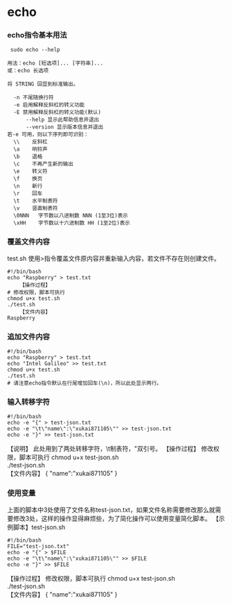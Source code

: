 # echo

### echo指令基本用法

```shell
 sudo echo --help

用法：echo [短选项]... [字符串]...
或：echo 长选项
 
将 STRING 回显到标准输出。
 
  -n 不尾随换行符
  -e 启用解释反斜杠的转义功能
  -E 禁用解释反斜杠的转义功能(默认)
      --help 显示此帮助信息并退出
      --version 显示版本信息并退出
若-e 可用，则以下序列即可识别：
  \\    反斜杠
  \a    响铃声
  \b    退格
  \c    不再产生新的输出
  \e    转义符  
  \f    换页
  \n    新行
  \r    回车
  \t    水平制表符
  \v    竖直制表符
  \0NNN   字节数以八进制数 NNN (1至3位)表示
  \xHH    字节数以十六进制数 HH (1至2位)表示
```

### 覆盖文件内容

test.sh
使用>指令覆盖文件原内容并重新输入内容，若文件不存在则创建文件。

```shell
#!/bin/bash
echo "Raspberry" > test.txt
    【操作过程】
# 修改权限，脚本可执行
chmod u+x test.sh    
./test.sh
    【文件内容】
Raspberry
```

### 追加文件内容

```shell
#!/bin/bash
echo "Raspberry" > test.txt
echo "Intel Galileo" >> test.txt
chmod u+x test.sh    
./test.sh
# 请注意echo指令默认在行尾增加回车(\n)，所以此处显示两行。
```

### 输入转移字符

```shell
#!/bin/bash
echo -e "{" > test-json.txt
echo -e "\t\"name\":\"xukai871105\"" >> test-json.txt
echo -e "}" >> test-json.txt
```

【说明】
    此处用到了两处转移字符，\t制表符，\"双引号。
    【操作过程】
修改权限，脚本可执行
chmod u+x test-json.sh    
./test-json.sh  
    【文件内容】
{
     "name":"xukai871105"
}

### 使用变量

上面的脚本中3处使用了文件名称test-json.txt，如果文件名称需要修改那么就需要修改3处，这样的操作显得麻烦些，为了简化操作可以使用变量简化脚本。
【示例脚本】test-json.sh

```shell
#!/bin/bash
FILE="test-json.txt"
echo -e "{" > $FILE
echo -e "\t\"name\":\"xukai871105\"" >> $FILE
echo -e "}" >> $FILE
```

【操作过程】
修改权限，脚本可执行
chmod u+x test-json.sh    
./test-json.sh  
    【文件内容】
{
     "name":"xukai871105"
}
